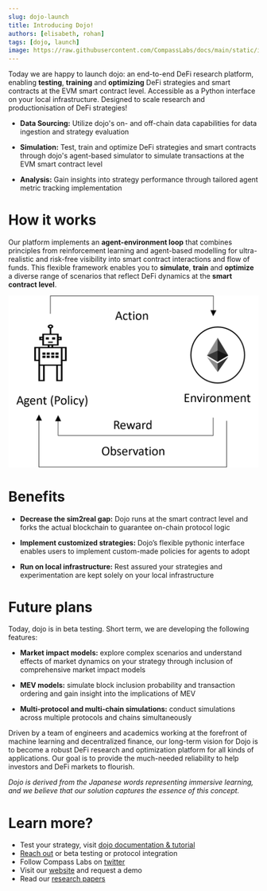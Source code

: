 ```yaml
---
slug: dojo-launch
title: Introducing Dojo!
authors: [elisabeth, rohan]
tags: [dojo, launch]
image: https://raw.githubusercontent.com/CompassLabs/docs/main/static/img/article_env.png
---
```



Today we are happy to launch dojo: an end-to-end DeFi research platform, enabling **testing**, **training** and **optimizing** DeFi strategies and smart contracts at the EVM smart contract level. Accessible as a Python interface on your local infrastructure. Designed to scale research and productionisation of DeFi strategies!


<!--truncate-->
* **Data Sourcing:** Utilize dojo's on- and off-chain data capabilities for data ingestion and strategy evaluation

* **Simulation:** Test, train and optimize DeFi strategies and smart contracts through dojo's agent-based simulator to simulate transactions at the EVM smart contract level

* **Analysis:** Gain insights into strategy performance through tailored agent metric tracking implementation

# How it works

Our platform implements an **agent-environment loop** that combines principles from reinforcement learning and agent-based modelling for ultra-realistic and risk-free visibility into smart contract interactions and flow of funds. This flexible framework enables you to **simulate**, **train** and **optimize** a diverse range of scenarios that reflect DeFi dynamics at the **smart contract level**.

![Agent-environment loop](https://raw.githubusercontent.com/CompassLabs/docs/main/static/img/article_env.png)

# Benefits

* **Decrease the sim2real gap:** Dojo runs at the smart contract level and forks the actual blockchain to guarantee on-chain protocol logic 

* **Implement customized strategies:** Dojo’s flexible pythonic interface enables users to implement custom-made policies for agents to adopt

* **Run on local infrastructure:** Rest assured your strategies and experimentation are kept solely on your local infrastructure

# Future plans
Today, dojo is in beta testing. Short term, we are developing the following features:

* **Market impact models:** explore complex scenarios and understand effects of market dynamics on your strategy through inclusion of comprehensive market impact models

* **MEV models:** simulate block inclusion probability and transaction ordering and gain insight into the implications of MEV

* **Multi-protocol and multi-chain simulations:** conduct simulations across multiple protocols and chains simultaneously

Driven by a team of engineers and academics working at the forefront of machine learning and decentralized finance, our long-term vision for Dojo is to become a robust DeFi research and optimization platform for all kinds of applications. Our goal is to provide the much-needed reliability to help investors and DeFi markets to flourish.

_Dojo is derived from the Japanese words representing immersive learning, and we believe that our solution captures the essence of this concept._

# Learn more?

- Test your strategy, visit [dojo documentation & tutorial](https://dojo.compasslabs.ai/)
- [Reach out](mailto:elisabeth@compasslabs.ai) or beta testing or protocol integration
- Follow Compass Labs on [twitter](https://twitter.com/labs_compass)
- Visit our [website](https://compasslabs.ai/) and request a demo
- Read our [research papers](https://arxiv.org/abs/2301.06831v1)


